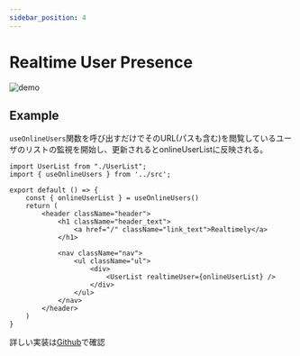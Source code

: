 ```yaml
---
sidebar_position: 4
---
```


# Realtime User Presence
![demo](/img/realtime-header.gif)

## Example
`useOnlineUsers`関数を呼び出すだけでそのURL(パスも含む)を閲覧しているユーザのリストの監視を開始し、更新されるとonlineUserListに反映される。

```tsx title="header.tsx"
import UserList from "./UserList";
import { useOnlineUsers } from '../src';

export default () => {
    const { onlineUserList } = useOnlineUsers()
    return (
        <header className="header">
            <h1 className="header_text">
                <a href="/" className="link_text">Realtimely</a>
            </h1>

            <nav className="nav">
                <ul className="ul">
                    <div>
                        <UserList realtimeUser={onlineUserList} />
                    </div>
                </ul>
            </nav>
        </header>
    )
}
```

詳しい実装は[Github](https://github.dev/KitaharaMugiro/realtime-cursor/blob/main/components/RealtimeHeader.tsx)で確認

